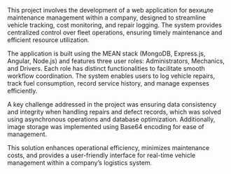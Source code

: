 This project involves the development of a web application for вехицле maintenance management within a company, designed to streamline vehicle tracking, cost monitoring, and repair logging. The system provides centralized control over fleet operations, ensuring timely maintenance and efficient resource utilization.

The application is built using the MEAN stack (MongoDB, Express.js, Angular, Node.js) and features three user roles: Administrators, Mechanics, and Drivers. Each role has distinct functionalities to facilitate smooth workflow coordination. The system enables users to log vehicle repairs, track fuel consumption, record service history, and manage expenses efficiently.

A key challenge addressed in the project was ensuring data consistency and integrity when handling repairs and defect records, which was solved using asynchronous operations and database optimization. Additionally, image storage was implemented using Base64 encoding for ease of management.

This solution enhances operational efficiency, minimizes maintenance costs, and provides a user-friendly interface for real-time vehicle management within a company’s logistics system.
